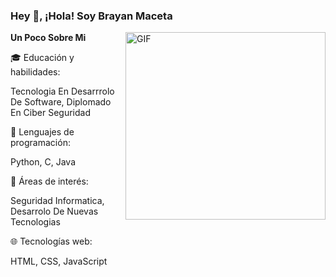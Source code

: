 ### Hey 👋,  ¡Hola! Soy Brayan Maceta

 <img align="right" height="300px" width= "320px" alt="GIF" src="https://media.giphy.com/media/CVtNe84hhYF9u/giphy.gif" />

**Un Poco Sobre Mi**

🎓 Educación y habilidades:

Tecnologia En Desarrrolo De Software, Diplomado En Ciber Seguridad


🧠 Lenguajes de programación:

Python, C, Java


🔧 Áreas de interés:

Seguridad Informatica, Desarrolo De Nuevas Tecnologias


🌐 Tecnologías web:

HTML, CSS, JavaScript



